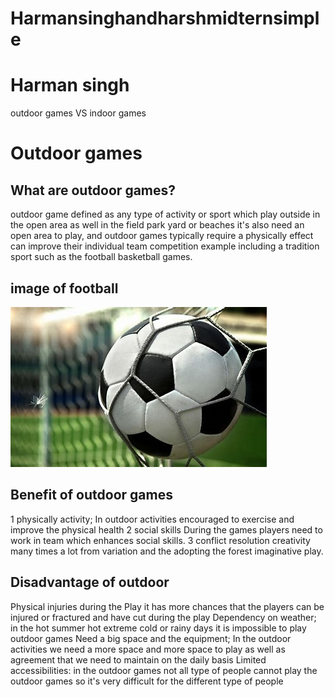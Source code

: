 # Harmansinghandharshmidternsimple

# Harman singh

outdoor games VS indoor games

# Outdoor games

## What are outdoor games?

outdoor game defined as any type of activity or sport which play outside in the open area as well in the field park yard or beaches it's also need an open area to play, and outdoor games typically require a physically effect can improve their individual team competition example including a tradition sport such as the football basketball games.

## image of football

![alt text](image/football.jpg)

## Benefit of outdoor games

1 physically activity; In outdoor activities encouraged to exercise and improve the physical health
2 social skills During the games players need to work in team which enhances social skills.
3 conflict resolution creativity many times a lot from variation and the adopting the forest imaginative play.

## Disadvantage of outdoor

Physical injuries during the Play it has more chances that the players can be injured or fractured and have cut during the play
Dependency on weather; in the hot summer hot extreme cold or rainy days it is impossible to play outdoor games
Need a big space and the equipment; In the outdoor activities we need a more space and more space to play as well as agreement that we need to maintain on the daily basis
Limited accessibilities: in the outdoor games not all type of people cannot play the outdoor games so it's very difficult for the different type of people
